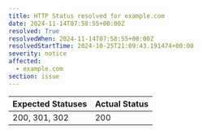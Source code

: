 ```yaml
---
title: HTTP Status resolved for example.com
date: 2024-11-14T07:58:55+00:00Z
resolved: True
resolvedWhen: 2024-11-14T07:58:55+00:00Z
resolvedStartTime: 2024-10-25T21:09:43.191474+00:00
severity: notice
affected:
  - example.com
section: issue
---
```


| Expected Statuses | Actual Status  |
|-------------------|----------------|
| 200, 301, 302 | 200 |
